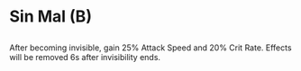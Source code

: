 # Sin Mal (B)

## 

After becoming invisible, gain 25% Attack Speed and 20% Crit Rate. Effects will be removed 6s after invisibility ends.